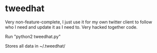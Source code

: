 tweedhat
========

Very non-feature-complete, I just use it for my own twitter client to follow who I need and update it as I need to.  Very hacked together code.

Run "python2 tweedhat.py"

Stores all data in ~/.tweedhat/